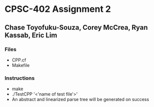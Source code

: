 # CPSC-402 Assignment 2
## Chase Toyofuku-Souza, Corey McCrea, Ryan Kassab, Eric Lim
### Files
- CPP.cf
- Makefile

### Instructions
- make
- ./TestCPP '<'name of test file'>'
- An abstract and linearized parse tree will be generated on success
